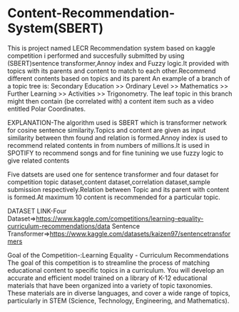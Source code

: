 # Content-Recommendation-System(SBERT)
This is  project named LECR Recommendation system based on kaggle competition i performed and succesfully submitted by using (SBERT)sentence transformer,Annoy index and Fuzzy logic.It provided with topics with its parents and content to match to each other.Recommend different contents based on topics and its parent
An example of a branch of a topic tree is: Secondary Education >> Ordinary Level >> Mathematics >> Further Learning >> Activities >> Trigonometry. The leaf topic in this branch might then contain (be correlated with) a content item such as a video entitled Polar Coordinates.

EXPLANATION-The algorithm used is SBERT which is transformer network for cosine sentence similarity.Topics and content are given as input similarity between thm found and relation is formed.Annoy index is used to recommend related contents in from numbers of millions.It is used in SPOTIFY to recommend songs and for fine tunining we use fuzzy logic to give related contents

Five datsets are used one for sentence transformer and four dataset for competition topic dataset,content dataset,correlation dataset,sample submission respectively.Relation between Topic and its parent with content is formed.At maximum 10 content is recommended for a particular topic.

DATASET LINK-Four Dataset=>https://www.kaggle.com/competitions/learning-equality-curriculum-recommendations/data
Sentence Transformer=>https://www.kaggle.com/datasets/kaizen97/sentencetransformers

Goal of the Competition-:Learning Equality - Curriculum Recommendations
The goal of this competition is to streamline the process of matching educational content to specific topics in a curriculum. You will develop an accurate and efficient model trained on a library of K-12 educational materials that have been organized into a variety of topic taxonomies. These materials are in diverse languages, and cover a wide range of topics, particularly in STEM (Science, Technology, Engineering, and Mathematics).

